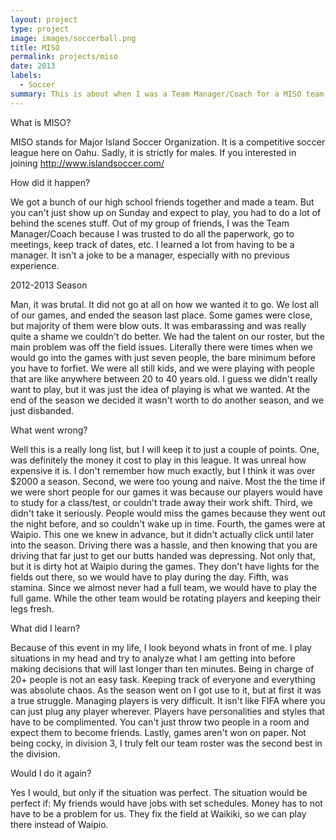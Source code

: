 ```yaml
---
layout: project
type: project
image: images/soccerball.png
title: MISO
permalink: projects/miso
date: 2013
labels:
  - Soccer
summary: This is about when I was a Team Manager/Coach for a MISO team.
---
```


What is MISO?

MISO stands for Major Island Soccer Organization. It is a competitive soccer league here on Oahu. Sadly, it is strictly for males. If you interested in joining http://www.islandsoccer.com/

How did it happen?

We got a bunch of our high school friends together and made a team. But you can't just show up on Sunday and expect to play, you had to do a lot of behind the scenes stuff. Out of my group of friends, I was the Team Manager/Coach because I was trusted to do all the paperwork, go to meetings, keep track of dates, etc. I learned a lot from having to be a manager. It isn't a joke to be a manager, especially with no previous experience. 

2012-2013 Season

Man, it was brutal. It did not go at all on how we wanted it to go. We lost all of our games, and ended the season last place. Some games were close, but majority of them were blow outs. It was embarassing and was really quite a shame we couldn't do better. We had the talent on our roster, but the main problem was off the field issues. Literally there were times when we would go into the games with just seven people, the bare minimum before you have to forfiet. We were all still kids, and we were playing with people that are like anywhere between 20 to 40 years old. I guess we didn't really want to play, but it was just the idea of playing is what we wanted. At the end of the season we decided it wasn't worth to do another season, and we just disbanded.

What went wrong?

Well this is a really long list, but I will keep it to just a couple of points. One, was definitely the money it cost to play in this league. It was unreal how expensive it is. I don't remember how much exactly, but I think it was over $2000 a season. Second, we were too young and naive. Most the the time if we were short people for our games it was because our players would have to study for a class/test, or couldn't trade away their work shift. Third, we didn't take it seriously. People would miss the games because they went out the night before, and so couldn't wake up in time. Fourth, the games were at Waipio. This one we knew in advance, but it didn't actually click until later into the season. Driving there was a hassle, and then knowing that you are driving that far just to get our butts handed was depressing. Not only that, but it is dirty hot at Waipio during the games. They don't have lights for the fields out there, so we would have to play during the day. Fifth, was stamina. Since we almost never had a full team, we would have to play the full game. While the other team would be rotating players and keeping their legs fresh.

What did I learn?

Because of this event in my life, I look beyond whats in front of me. I play situations in my head and try to analyze what I am getting into before making decisions that will last longer than ten minutes. Being in charge of 20+ people is not an easy task. Keeping track of everyone and everything was absolute chaos. As the season went on I got use to it, but at first it was a true struggle. Managing players is very difficult. It isn't like FIFA where you can just plug any player wherever. Players have personalities and styles that have to be complimented. You can't just throw two people in a room and expect them to become friends. Lastly, games aren't won on paper. Not being cocky, in division 3, I truly felt our team roster was the second best in the division.

Would I do it again?

Yes I would, but only if the situation was perfect. The situation would be perfect if: My friends would have jobs with set schedules. Money has to not have to be a problem for us. They fix the field at Waikiki, so we can play there instead of Waipio.
